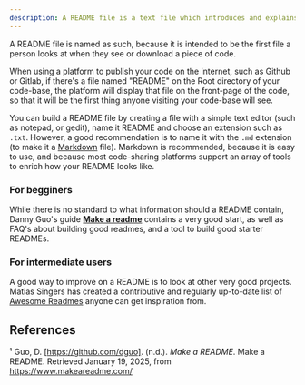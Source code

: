```yaml
---
description: A README file is a text file which introduces and explains the project¹. It is the first file any person looking at the code-base will see.
---
```



A README file is named as such, because it is intended to be the first file a person looks at when they see or download a piece of code. 

When using a platform to publish your code on the internet, such as Github or Gitlab, if there's a file named "README" on the Root directory of your code-base, the platform will display that file on the front-page of the code, so that it will be the first thing anyone visiting your code-base will see. 

You can build a README file by creating a file with a simple text editor (such as notepad, or gedit), name it README and choose an extension such as `.txt`. However, a good recommendation is to name it with the `.md` extension (to make it a [Markdown](https://www.markdownguide.org/) file). Markdown is recommended, because it is easy to use, and because most code-sharing platforms support an array of tools to enrich how your README looks like.

### For begginers
While there is no standard to what information should a README contain, Danny Guo's guide [**Make a readme**](https://www.makeareadme.com/#suggestions-for-a-good-readme) contains a very good start, as well as FAQ's about building good readmes, and a tool to build good starter READMEs. 

### For intermediate users
A good way to improve on a README is to look at other very good projects. Matias Singers has created a contributive and regularly up-to-date list of [Awesome Readmes](https://github.com/matiassingers/awesome-readme) anyone can get inspiration from. 

## References
¹ Guo, D. [https://github.com/dguo]. (n.d.). _Make a README_. Make a README. Retrieved January 19, 2025, from https://www.makeareadme.com/